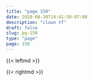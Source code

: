 ```yaml
---
title: "page 150"
date: 2020-08-30T14:41:50-07:00
description: "clown tf"
draft: false
slug: pg-150
type: "page"
page: 150
---
```

{{< leftmd >}}

{{< rightmd >}}




